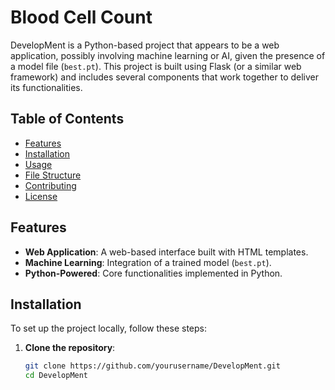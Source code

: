 # Blood Cell Count

DevelopMent is a Python-based project that appears to be a web application, possibly involving machine learning or AI, given the presence of a model file (`best.pt`). This project is built using Flask (or a similar web framework) and includes several components that work together to deliver its functionalities.

## Table of Contents

- [Features](#features)
- [Installation](#installation)
- [Usage](#usage)
- [File Structure](#file-structure)
- [Contributing](#contributing)
- [License](#license)

## Features

- **Web Application**: A web-based interface built with HTML templates.
- **Machine Learning**: Integration of a trained model (`best.pt`).
- **Python-Powered**: Core functionalities implemented in Python.

## Installation

To set up the project locally, follow these steps:

1. **Clone the repository**:
   ```bash
   git clone https://github.com/yourusername/DevelopMent.git
   cd DevelopMent
